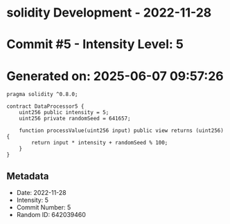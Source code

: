 ﻿# solidity Development - 2022-11-28
# Commit #5 - Intensity Level: 5
# Generated on: 2025-06-07 09:57:26
```solidity
pragma solidity ^0.8.0;

contract DataProcessor5 {
    uint256 public intensity = 5;
    uint256 private randomSeed = 641657;

    function processValue(uint256 input) public view returns (uint256) {
        return input * intensity + randomSeed % 100;
    }
}
```
## Metadata
- Date: 2022-11-28
- Intensity: 5
- Commit Number: 5
- Random ID: 642039460
